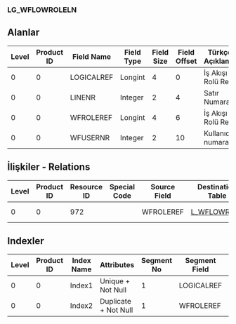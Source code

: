 ### LG_WFLOWROLELN

## Alanlar

**Level**|**Product ID**|**Field Name**|**Field Type**|**Field Size**|**Field Offset**|**Türkçe Açıklama**|**Expression**
-----|-----|-----|-----|-----|-----|-----|-----
0|0|LOGICALREF|Longint|4|0|İş Akışı Rolü Ref.|WFLOWROLELN Reference
0|0|LINENR|Integer|2|4|Satır Numarası|Line Number
0|0|WFROLEREF|Longint|4|6|İş Akışı Rolü Ref.|WFLOWROLE Reference
0|0|WFUSERNR|Integer|2|10|Kullanıcı numarası|User Number

## İlişkiler - Relations
**Level**|**Product ID**|**Resource ID**|**Special Code**|**Source Field**|**Destination Table**|**Destination Field**|**Relation Type**|**Extra Condition**
-----|-----|-----|-----|-----|-----|-----|-----|-----
0|0|972||WFROLEREF|[L_WFLOWROLE](../L_WFLOWROLE "L_WFLOWROLE")|LOGICALREF|one-to-one|

## Indexler
**Level**|**Product ID**|**Index Name**|**Attributes**|**Segment No**|**Segment Field**|**Sense**
-----|-----|-----|-----|-----|-----|-----
0|0|Index1|Unique + Not Null|1|LOGICALREF|Ascending
0|0|Index2|Duplicate + Not Null|1|WFROLEREF|Ascending
